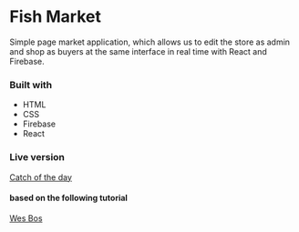 # Fish Market
Simple page market application, which allows us to edit the store as admin and shop as buyers at the same interface in real time with React and Firebase.

### Built with
 - HTML
 - CSS
 - Firebase
 - React

### Live version
[Catch of the day](https://react.sipoarmark.com)
#### based on the following tutorial
[Wes Bos](https://reactforbeginners.com)
